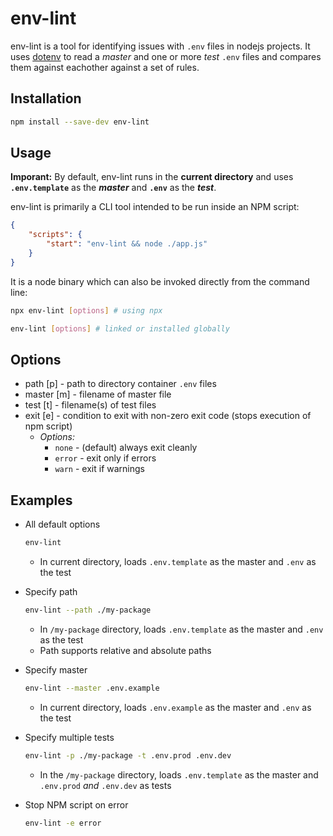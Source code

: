 # env-lint

env-lint is a tool for identifying issues with `.env` files in nodejs projects. It uses [dotenv]() to read a _master_ and one or more _test_ `.env` files and compares them against eachother against a set of rules. 

## Installation

``` bash
npm install --save-dev env-lint
```

## Usage

**Imporant:** By default, env-lint runs in the **current directory** and uses **`.env.template`** as the **_master_** and **`.env`** as the **_test_**.

env-lint is primarily a CLI tool intended to be run inside an NPM script: 

``` JSON
{
    "scripts": {
        "start": "env-lint && node ./app.js"
    }
}
```

It is a node binary which can also be invoked directly from the command line:

``` bash
npx env-lint [options] # using npx

env-lint [options] # linked or installed globally
```

## Options

- path [p] - path to directory container `.env` files
- master [m] - filename of master file
- test [t] - filename(s) of test files
- exit [e] - condition to exit with non-zero exit code (stops execution of npm script)
    - _Options:_
        - `none` - (default) always exit cleanly
        - `error` - exit only if errors
        - `warn` - exit if warnings

## Examples
- All default options
    ``` bash
    env-lint
    ```
    - In current directory, loads `.env.template` as the master and `.env` as the test

- Specify path
    ``` bash
    env-lint --path ./my-package
    ```
    - In `/my-package` directory, loads `.env.template` as the master and `.env` as the test
    - Path supports relative and absolute paths

- Specify master
    ``` bash
    env-lint --master .env.example
    ```
    - In current directory, loads `.env.example` as the master and `.env` as the test

- Specify multiple tests
    ``` bash
    env-lint -p ./my-package -t .env.prod .env.dev
    ```
    - In the `/my-package` directory, loads `.env.template` as the master and `.env.prod` _and_ `.env.dev` as tests

- Stop NPM script on error
    ``` bash
    env-lint -e error
    ```

